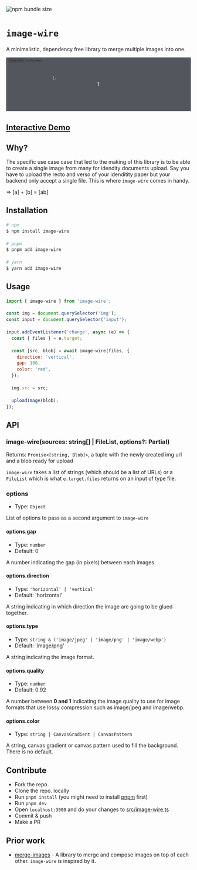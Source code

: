 ![npm bundle size](https://img.shields.io/bundlephobia/minzip/image-wire)

# `image-wire`

A minimalistic, dependency free library to merge multiple images into one.

<img src=".github/demo.gif">

## [Interactive Demo](https://codesandbox.io/s/image-wire-bsldc?file=/src/index.ts)

## Why?

The specific use case case that led to the making of this library is to be able to create a single image from many for idendity documents upload.
Say you have to upload the recto and verso of your idenditity paper but your backend only accept a single file. This is where `image-wire` comes in handy.

=> [a] + [b] = [ab]

## Installation

```bash
# npm
$ npm install image-wire

# pnpm
$ pnpm add image-wire

# yarn
$ yarn add image-wire
```

## Usage

```js
import { image-wire } from 'image-wire';

const img = document.querySelector('img');
const input = document.querySelector('input');

input.addEventListener('change', async (e) => {
  const { files } = e.target;

  const [src, blob] = await image-wire(files, {
    direction: 'vertical',
    gap: 100,
    color: 'red',
  });

  img.src = src;

  uploadImage(blob);
});
```

## API

### image-wire(sources: string[] | FileList, options?: Partial<Options>)

Returns: `Promise<[string, Blob]>`, a tuple with the newly created img url and a blob ready for upload

`image-wire` takes a list of strings (which should be a list of URLs) or a `FileList` which is what `e.target.files` returns on an input of type file.

### options

- Type: `Object`

List of options to pass as a second argument to `image-wire`

#### options.gap

- Type: `number`
- Default: 0

A number indicating the gap (in pixels) between each images.

#### options.direction

- Type: `'horizontal' | 'vertical'`
- Default: 'horizontal'

A string indicating in which direction the image are going to be glued together.

#### options.type

- Type: `string & ('image/jpeg' | 'image/png' | 'image/webp')`
- Default: 'image/png'

A string indicating the image format.

#### options.quality

- Type: `number`
- Default: 0.92

A number between **0 and 1** indicating the image quality to use for image formats that use lossy compression such as image/jpeg and image/webp.

#### options.color

- Type: `string | CanvasGradient | CanvasPattern`

A string, canvas gradient or canvas pattern used to fill the background.
There is no default.

## Contribute

- Fork the repo.
- Clone the repo. locally
- Run `pnpm install` (you might need to install [pnpm](https://pnpm.js.org/) first)
- Run `pnpm dev`
- Open `localhost:3000` and do your changes to [src/image-wire.ts](./src/index.ts)
- Commit & push
- Make a PR

## Prior work

- [merge-images](https://github.com/lukechilds/merge-images) - A library to merge and compose images on top of each other. `image-wire` is inspired by it.
